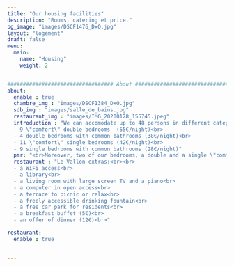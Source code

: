 ```yaml
---
title: "Our housing facilities"
description: "Rooms, catering et price."
bg_image: "images/DSCF1476_DxO.jpg"
layout: "logement"
draft: false
menu:
  main:
    name: "Housing"
    weight: 2


################################## About #####################################
about:
  enable : true
  chambre_img : "images/DSCF1384_DxO.jpg"
  sdb_img : "images/salle_de_bains.jpg"
  restaurant_img : "images/IMG_20200128_155745.jpeg"
  introduction : "We can accomodate up to 48 persons in different categories of rooms:<br><br>
  - 9 \"comfort\" double bedrooms  (55€/night)<br>
  - 4 double bedrooms with common bathrooms (38€/night)<br>
  - 11 \"comfort\" single bedrooms (42€/night)<br>
  - 9 single bedrooms with common bathrooms (28€/night)"
  pmr: "<br>Moreover, two of our bedrooms, a double and a single \"comfort\" bedrooms, are equipped with a medical bed, a shower and a configuration adapted for accomodating persons of reduced mobility."
  restaurant : "Le Vallon extras:<br><br>
  - a WiFi access<br>
  - a library<br>
  - a living room with large screen TV and a piano<br>
  - a computer in open access<br>
  - a terrace to picnic or relax<br>
  - a freely accessible drinking fountain<br>
  - a free car park for residents<br>
  - a breakfast buffet (5€)<br>
  - an offer of dinner (12€)<br>"

restaurant:
  enable : true
  

---
```

